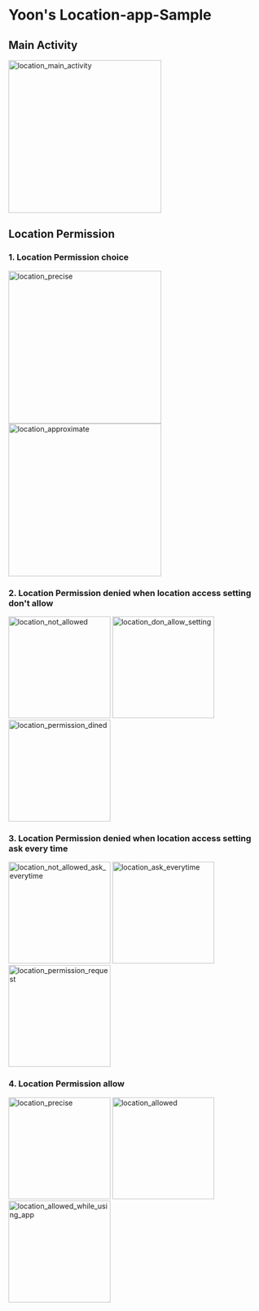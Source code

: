 # Yoon's Location-app-Sample

## Main Activity
<div style="display: inline-block;">
    <img src="app/src/main/res/drawable/location_main_activity.png" alt="location_main_activity" width="300"/>
</div>

## Location Permission

### 1. Location Permission choice
<div style="display: inline-block;">
    <img src="app/src/main/res/drawable/location_precise.png" alt="location_precise" width="300"/>
    <img src="app/src/main/res/drawable/location_approximate.png" alt="location_approximate" width="300"/>
</div>

### 2. Location Permission denied when location access setting don't allow
<div style="display: inline-block;">
    <img src="app/src/main/res/drawable/location_not_allowed.png" alt="location_not_allowed" width="200"/>
    <img src="app/src/main/res/drawable/location_don_allow_setting.png" alt="location_don_allow_setting" width="200"/>
    <img src="app/src/main/res/drawable/location_permission_dined.png" alt="location_permission_dined" width="200"/>
</div>

### 3. Location Permission denied when location access setting ask every time
<div style="display: inline-block;">
    <img src="app/src/main/res/drawable/location_not_allowed_ask_everytime.png" alt="location_not_allowed_ask_everytime" width="200"/>
    <img src="app/src/main/res/drawable/location_ask_everytime.png" alt="location_ask_everytime" width="200"/>
    <img src="app/src/main/res/drawable/location_permission_request.png" alt="location_permission_request" width="200"/>
</div>


### 4. Location Permission allow
<div style="display: inline-block;">
    <img src="app/src/main/res/drawable/location_precise.png" alt="location_precise" width="200"/>
    <img src="app/src/main/res/drawable/location_allowed.png" alt="location_allowed" width="200"/>
    <img src="app/src/main/res/drawable/location_allowed_while_using_app.png" alt="location_allowed_while_using_app" width="200"/>
</div>